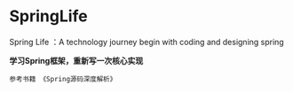 # SpringLife
Spring Life ：A technology  journey begin with coding and designing spring

**学习Spring框架，重新写一次核心实现**
  
```
参考书籍 《Spring源码深度解析》
```


